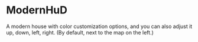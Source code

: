 # ModernHuD
A modern house with color customization options, and you can also adjust it up, down, left, right. (By default, next to the map on the left.)
